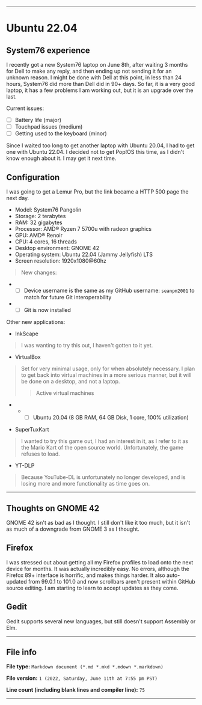 
***

# Ubuntu 22.04

## System76 experience

I recently got a new System76 laptop on June 8th, after waiting 3 months for Dell to make any reply, and then ending up not sending it for an unknown reason. I might be done with Dell at this point, in less than 24 hours, System76 did more than Dell did in 90+ days. So far, it is a very good laptop, it has a few problems I am working out, but it is an upgrade over the last.

Current issues:

- [ ] Battery life (major)
- [ ] Touchpad issues (medium)
- [ ] Getting used to the keyboard (minor)

Since I waited too long to get another laptop with Ubuntu 20.04, I had to get one with Ubuntu 22.04. I decided not to get Pop!OS this time, as I didn't know enough about it. I may get it next time.

## Configuration

I was going to get a Lemur Pro, but the link became a HTTP 500 page the next day.

- Model: System76 Pangolin
- Storage: 2 terabytes
- RAM: 32 gigabytes
- Processor: AMD® Ryzen 7 5700u with radeon graphics
- GPU: AMD® Renoir
- CPU: 4 cores, 16 threads
- Desktop environment: GNOME 42
- Operating system: Ubuntu 22.04 (Jammy Jellyfish) LTS
- Screen resolution: 1920x1080@60hz

> New changes:

- - [ ] Device username is the same as my GitHub username: `seanpm2001` to match for future Git interoperability
- - [ ] Git is now installed

Other new applications:

* InkScape
> I was wanting to try this out, I haven't gotten to it yet.
* VirtualBox
> Set for very minimal usage, only for when absolutely necessary. I plan to get back into virtual machines in a more serious manner, but it will be done on a desktop, and not a laptop.
> > Active virtual machines
- - - [ ] Ubuntu 20.04 (8 GB RAM, 64 GB Disk, 1 core, 100% utilization)
* SuperTuxKart
> I wanted to try this game out, I had an interest in it, as I refer to it as the Mario Kart of the open source world. Unfortunately, the game refuses to load.
* YT-DLP
> Because YouTube-DL is unfortunately no longer developed, and is losing more and more functionality as time goes on.

***

## Thoughts on GNOME 42

GNOME 42 isn't as bad as I thought. I still don't like it too much, but it isn't as much of a downgrade from GNOME 3 as I thought.

## Firefox

I was stressed out about getting all my Firefox profiles to load onto the next device for months. It was actually incredibly easy. No errors, although the Firefox 89+ interface is horrific, and makes things harder. It also auto-updated from 99.0.1 to 101.0 and now scrollbars aren't present within GitHub source editing. I am starting to learn to accept updates as they come.

## Gedit

Gedit supports several new languages, but still doesn't support Assembly or Elm.

***

## File info

**File type:** `Markdown document (*.md *.mkd *.mdown *.markdown)`

**File version:** `1 (2022, Saturday, June 11th at 7:55 pm PST)`

**Line count (including blank lines and compiler line):** `75`

***
